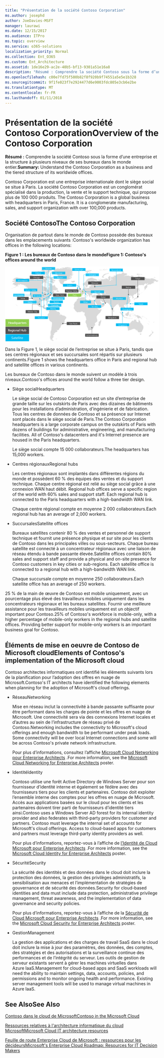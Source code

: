 ```yaml
---
title: "Présentation de la société Contoso Corporation"
ms.author: josephd
author: JoeDavies-MSFT
manager: laurawi
ms.date: 12/15/2017
ms.audience: ITPro
ms.topic: overview
ms.service: o365-solutions
localization_priority: Normal
ms.collection: Ent_O365
ms.custom: Ent_Architecture
ms.assetid: 1de16e29-ac2e-40b5-bf13-9301a51e16a8
description: "Résumé : Comprendre la société Contoso sous la forme d’une entreprise et la structure à plusieurs niveaux de ses bureaux dans le monde entier."
ms.openlocfilehash: c00e7fd75f580b82f8f920b9f74551a5e5e1b328
ms.sourcegitcommit: 9f1fe023f7e2924477d6e9003fdc805e3cb6e2be
ms.translationtype: MT
ms.contentlocale: fr-FR
ms.lasthandoff: 01/11/2018
---
```

# <a name="overview-of-the-contoso-corporation"></a><span data-ttu-id="abcea-103">Présentation de la société Contoso Corporation</span><span class="sxs-lookup"><span data-stu-id="abcea-103">Overview of the Contoso Corporation</span></span>

 <span data-ttu-id="abcea-104">**Résumé :** Comprendre la société Contoso sous la forme d’une entreprise et la structure à plusieurs niveaux de ses bureaux dans le monde entier.</span><span class="sxs-lookup"><span data-stu-id="abcea-104">**Summary:** Understand the Contoso Corporation as a business and the tiered structure of its worldwide offices.</span></span>
  
<span data-ttu-id="abcea-p101">Contoso Corporation est une entreprise internationale dont le siège social se situe à Paris. La société Contoso Corporation est un conglomérat spécialisé dans la production, la vente et le support technique, qui propose plus de 100 000 produits. </span><span class="sxs-lookup"><span data-stu-id="abcea-p101">The Contoso Corporation is a global business with headquarters in Paris, France. It is a conglomerate manufacturing, sales, and support organization with over 100,000 products.</span></span> 
  
## <a name="the-contoso-corporation"></a><span data-ttu-id="abcea-107">Société Contoso</span><span class="sxs-lookup"><span data-stu-id="abcea-107">The Contoso Corporation</span></span>

<span data-ttu-id="abcea-108">Organisation de partout dans le monde de Contoso possède des bureaux dans les emplacements suivants :</span><span class="sxs-lookup"><span data-stu-id="abcea-108">Contoso's worldwide organization has offices in the following locations:</span></span>
  
<span data-ttu-id="abcea-109">**Figure 1 : Les bureaux de Contoso dans le monde**</span><span class="sxs-lookup"><span data-stu-id="abcea-109">**Figure 1: Contoso's offices around the world**</span></span>

![Bureaux de la société Contoso dans le monde entier](images/Contoso_Poster/Contoso_WW_Org.png)

  
<span data-ttu-id="abcea-111">Dans la Figure 1, le siège social de l’entreprise se situe à Paris, tandis que ses centres régionaux et ses succursales sont répartis sur plusieurs continents.</span><span class="sxs-lookup"><span data-stu-id="abcea-111">Figure 1 shows the headquarters office in Paris and regional hub and satellite offices in various continents.</span></span>
  
<span data-ttu-id="abcea-112">Les bureaux de Contoso dans le monde suivent un modèle à trois niveaux.</span><span class="sxs-lookup"><span data-stu-id="abcea-112">Contoso's offices around the world follow a three tier design.</span></span>
  
- <span data-ttu-id="abcea-113">Siège social</span><span class="sxs-lookup"><span data-stu-id="abcea-113">Headquarters</span></span>
    
    <span data-ttu-id="abcea-p102">Le siège social de Contoso Corporation est un site d’entreprise de grande taille sur les outskirts de Paris avec des dizaines de bâtiments pour les installations d’administration, d’ingénierie et de fabrication. Tous les centres de données de Contoso et sa présence sur Internet sont placés dans le siège social de Paris.</span><span class="sxs-lookup"><span data-stu-id="abcea-p102">The Contoso Corporation headquarters is a large corporate campus on the outskirts of Paris with dozens of buildings for administrative, engineering, and manufacturing facilities. All of Contoso's datacenters and it's Internet presence are housed in the Paris headquarters.</span></span>
    
    <span data-ttu-id="abcea-116">Le siège social compte 15 000 collaborateurs.</span><span class="sxs-lookup"><span data-stu-id="abcea-116">The headquarters has 15,000 workers.</span></span>
    
- <span data-ttu-id="abcea-117">Centres régionaux</span><span class="sxs-lookup"><span data-stu-id="abcea-117">Regional hubs</span></span>
    
    <span data-ttu-id="abcea-p103">Les centres régionaux sont implantés dans différentes régions du monde et possèdent 60 % des équipes des ventes et du support technique. Chaque centre régional est relié au siège social grâce à une connexion WAN haut débit. </span><span class="sxs-lookup"><span data-stu-id="abcea-p103">Regional hub offices serve a specific region of the world with 60% sales and support staff. Each regional hub is connected to the Paris headquarters with a high-bandwidth WAN link.</span></span> 
    
    <span data-ttu-id="abcea-120">Chaque centre régional compte en moyenne 2 000 collaborateurs.</span><span class="sxs-lookup"><span data-stu-id="abcea-120">Each regional hub has an average of 2,000 workers.</span></span>
    
- <span data-ttu-id="abcea-121">Succursales</span><span class="sxs-lookup"><span data-stu-id="abcea-121">Satellite offices</span></span>
    
    <span data-ttu-id="abcea-p104">Bureaux satellites contenir 80 % des ventes et personnel de support technique et fournit une présence physique et sur site pour les clients de Contoso dans les principales villes ou sous-secteurs. Chaque bureau satellite est connecté à un concentrateur régionaux avec une liaison de réseau étendu à bande passante élevée.</span><span class="sxs-lookup"><span data-stu-id="abcea-p104">Satellite offices contain 80% sales and support staff and provide a physical and on-site presence for Contoso customers in key cities or sub-regions. Each satellite office is connected to a regional hub with a high-bandwidth WAN link.</span></span>
    
    <span data-ttu-id="abcea-124">Chaque succursale compte en moyenne 250 collaborateurs.</span><span class="sxs-lookup"><span data-stu-id="abcea-124">Each satellite office has an average of 250 workers.</span></span>
    
<span data-ttu-id="abcea-p105">25 % de la main de œuvre de Contoso est mobile uniquement, avec un pourcentage plus élevé des travailleurs mobiles uniquement dans les concentrateurs régionaux et les bureaux satellites. Fournir une meilleure assistance pour les travailleurs mobiles uniquement est un objectif important pour Contoso.</span><span class="sxs-lookup"><span data-stu-id="abcea-p105">25% of Contoso's workforce is mobile-only, with a higher percentage of mobile-only workers in the regional hubs and satellite offices. Providing better support for mobile-only workers is an important business goal for Contoso.</span></span>
  
## <a name="elements-of-contosos-implementation-of-the-microsoft-cloud"></a><span data-ttu-id="abcea-127">Éléments de mise en oeuvre de Contoso de Microsoft cloud</span><span class="sxs-lookup"><span data-stu-id="abcea-127">Elements of Contoso's implementation of the Microsoft cloud</span></span>

<span data-ttu-id="abcea-128">Contoso architectes informatiques ont identifié les éléments suivants lors de la planification pour l’adoption des offres en nuage de Microsoft.</span><span class="sxs-lookup"><span data-stu-id="abcea-128">Contoso's IT architects have identified the following elements when planning for the adoption of Microsoft's cloud offerings.</span></span>
  
- <span data-ttu-id="abcea-129">Réseau</span><span class="sxs-lookup"><span data-stu-id="abcea-129">Networking</span></span>
    
    <span data-ttu-id="abcea-p106">Mise en réseau inclut la connectivité à bande passante suffisante pour être performant dans les charges de pointe et les offres en nuage de Microsoft. Une connectivité sera via des connexions Internet locales et d’autres au sein de l’infrastructure de réseau privé de Contoso.</span><span class="sxs-lookup"><span data-stu-id="abcea-p106">Networking includes the connectivity to Microsoft's cloud offerings and enough bandwidth to be performant under peak loads. Some connectivity will be over local Internet connections and some will be across Contoso's private network infrastructure.</span></span>
    
    <span data-ttu-id="abcea-132">Pour plus d’informations, consultez l’affiche [Microsoft Cloud Networking pour Enterprise Architects](microsoft-cloud-networking-for-enterprise-architects.md) .</span><span class="sxs-lookup"><span data-stu-id="abcea-132">For more information, see the [Microsoft Cloud Networking for Enterprise Architects](microsoft-cloud-networking-for-enterprise-architects.md) poster.</span></span>
   
- <span data-ttu-id="abcea-133">Identité</span><span class="sxs-lookup"><span data-stu-id="abcea-133">Identity</span></span>
    
    <span data-ttu-id="abcea-p107">Contoso utilise une forêt Active Directory de Windows Server pour son fournisseur d’identité interne et également se fédère avec des fournisseurs tiers pour les clients et partenaires. Contoso doit exploiter l’ensemble interne des comptes pour les offres en nuage de Microsoft. Accès aux applications basées sur le cloud pour les clients et les partenaires doivent tirer parti de fournisseurs d’identité tiers ainsi.</span><span class="sxs-lookup"><span data-stu-id="abcea-p107">Contoso uses a Windows Server AD forest for its internal identity provider and also federates with third-party providers for customer and partners. Contoso must leverage the internal set of accounts for Microsoft's cloud offerings. Access to cloud-based apps for customers and partners must leverage third-party identity providers as well.</span></span>
    
    <span data-ttu-id="abcea-137">Pour plus d’informations, reportez-vous à l’affiche de [l’Identité de Cloud Microsoft pour Enterprise Architects](microsoft-cloud-identity-for-enterprise-architects.md) .</span><span class="sxs-lookup"><span data-stu-id="abcea-137">For more information, see the [Microsoft Cloud Identity for Enterprise Architects](microsoft-cloud-identity-for-enterprise-architects.md) poster.</span></span>
    
- <span data-ttu-id="abcea-138">Sécurité</span><span class="sxs-lookup"><span data-stu-id="abcea-138">Security</span></span>
    
    <span data-ttu-id="abcea-139">La sécurité des identités et des données dans le cloud doit inclure la protection des données, la gestion des privilèges administratifs, la sensibilisation aux menaces et l’implémentation de stratégies de gouvernance et de sécurité des données.</span><span class="sxs-lookup"><span data-stu-id="abcea-139">Security for cloud-based identities and data must include data protection, administrative privilege management, threat awareness, and the implementation of data governance and security policies.</span></span>
    
    <span data-ttu-id="abcea-140">Pour plus d’informations, reportez-vous à l’affiche de la [Sécurité de Cloud Microsoft pour Enterprise Architects](http://aka.ms/cloudarchsecurity) .</span><span class="sxs-lookup"><span data-stu-id="abcea-140">For more information, see the [Microsoft Cloud Security for Enterprise Architects](http://aka.ms/cloudarchsecurity) poster.</span></span>
    
- <span data-ttu-id="abcea-141">Gestion</span><span class="sxs-lookup"><span data-stu-id="abcea-141">Management</span></span>
    
    <span data-ttu-id="abcea-p108">La gestion des applications et des charges de travail SaaS dans le cloud doit inclure la mise à jour des paramètres, des données, des comptes, des stratégies et des autorisations et la surveillance continue des performances et de l’intégrité du serveur. Les outils de gestion de serveur existants servent à gérer les machines virtuelles dans Azure IaaS.</span><span class="sxs-lookup"><span data-stu-id="abcea-p108">Management for cloud-based apps and SaaS workloads will need the ability to maintain settings, data, accounts, policies, and permissions and to monitor ongoing health and performance. Existing server management tools will be used to manage virtual machines in Azure IaaS.</span></span>
    
## <a name="see-also"></a><span data-ttu-id="abcea-144">See Also</span><span class="sxs-lookup"><span data-stu-id="abcea-144">See Also</span></span>

[<span data-ttu-id="abcea-145">Contoso dans le cloud de Microsoft</span><span class="sxs-lookup"><span data-stu-id="abcea-145">Contoso in the Microsoft Cloud</span></span>](contoso-in-the-microsoft-cloud.md)
  
[<span data-ttu-id="abcea-146">Ressources relatives à l'architecture informatique du cloud Microsoft</span><span class="sxs-lookup"><span data-stu-id="abcea-146">Microsoft Cloud IT architecture resources</span></span>](microsoft-cloud-it-architecture-resources.md)

[<span data-ttu-id="abcea-147">Feuille de route Enterprise Cloud de Microsoft : ressources pour les décideurs</span><span class="sxs-lookup"><span data-stu-id="abcea-147">Microsoft's Enterprise Cloud Roadmap: Resources for IT Decision Makers</span></span>](https://sway.com/FJ2xsyWtkJc2taRD)
 


